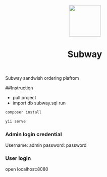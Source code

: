 <p align="center">
    <a href="https://github.com/yiisoft" target="_blank">
        <img src="https://avatars0.githubusercontent.com/u/993323" height="100px">
    </a>
    <h1 align="center">Subway</h1>
    <br>
</p>

Subway sandwish ordering plafrom

##Instruction
 - pull project
 - import db subway.sql
run
```cmd
composer install
```
```cmd
yii serve
```
### Admin login credential
Username: admin
password: password

### User login
open localhost:8080

